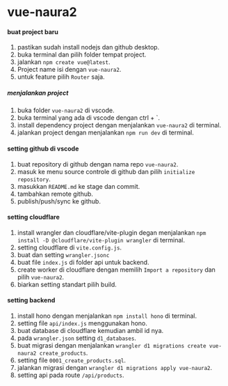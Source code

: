 # vue-naura2

#### buat project baru
1. pastikan sudah install nodejs dan github desktop.
2. buka terminal dan pilih folder tempat project.
3. jalankan `npm create vue@latest`.
4. Project name isi dengan `vue-naura2`.
5. untuk feature pilih `Router` saja.

##### menjalankan project
1. buka folder `vue-naura2` di vscode.
2. buka terminal yang ada di vscode dengan ctrl + `.
3. install dependency project dengan menjalankan `vue-naura2` di terminal.
4. jalankan project dengan menjalankan `npm run dev` di terminal.

#### setting github di vscode
1. buat repository di github dengan nama repo `vue-naura2`.
2. masuk ke menu source controle di github dan pilih `initialize repository`.
3. masukkan `README.md` ke stage dan commit.
4. tambahkan remote github.
5. publish/push/sync ke github.

#### setting cloudflare
1. install wrangler dan cloudflare/vite-plugin degan menjalankan `npm install -D @cloudflare/vite-plugin wrangler` di terminal.
2. setting cloudflare di `vite.config.js`.
3. buat dan setting `wrangler.jsonc`
4. buat file `index.js` di folder api untuk backend.
5. create worker di cloudflare dengan memilih `Import a repository` dan pilih `vue-naura2`.
6. biarkan setting standart pilih build.

#### setting backend
1. install hono dengan menjalankan `npm install hono` di terminal.
2. setting file `api/index.js` menggunakan hono.
3. buat database di cloudflare kemudian ambil id nya.
4. pada `wrangler.json` setting `d1_databases`.
5. buat migrasi dengan menjalankan `wrangler d1 migrations create vue-naura2 create_products`.
6. setting file `0001_create_products.sql`.
7. jalankan migrasi dengan `wrangler d1 migrations apply vue-naura2`.
8. setting api pada route `/api/products`.